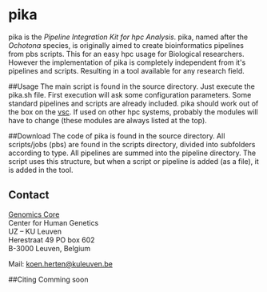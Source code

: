 # pika

pika is the *Pipeline Integration Kit for hpc Analysis*. 
pika, named after the *Ochotona* species, is originally aimed to create bioinformatics pipelines from pbs scripts. This for an easy hpc usage for Biological researchers. However the implementation of pika is completely independent from it's pipelines and scripts. Resulting in a tool available for any research field.

##Usage
The main script is found in the source directory. Just execute the pika.sh file. First execution will ask some configuration parameters. Some standard pipelines and scripts are already included. pika should work out of the box on the [vsc](https://www.vscentrum.be/). If used on other hpc systems, probably the modules will have to change (these modules are always listed at the top).   


##Download
The code of pika is found in the source directory. All scripts/jobs (pbs) are found in the scripts directory, divided into subfolders according to type. All pipelines are summed into the pipeline directory. The script uses this structure, but when a script or pipeline is added (as a file), it is added in the tool.

## Contact

[Genomics Core](http://www.genomicscore.be "Genomics Core website")  
Center for Human Genetics  
UZ – KU Leuven  
Herestraat 49 PO box 602  
B-3000 Leuven, Belgium  

Mail: [koen.herten@kuleuven.be](mailto:koen.herten@kuleuven.be "")

##Citing
Comming soon

